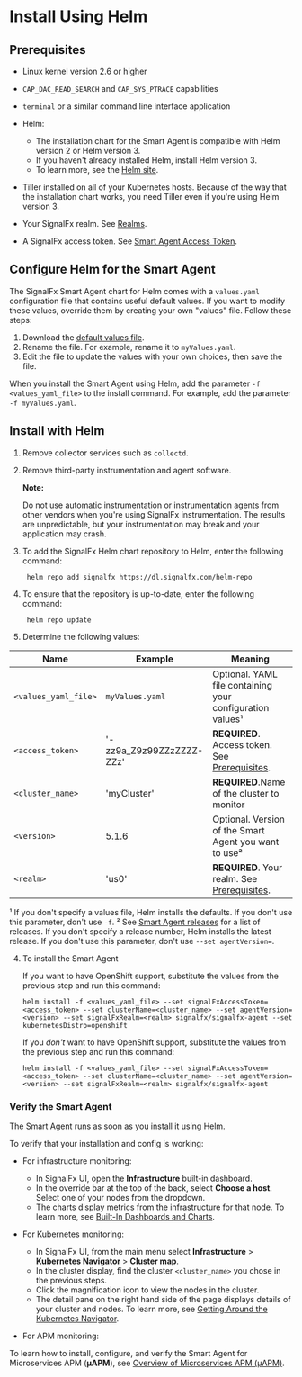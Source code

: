 # Install Using Helm

## Prerequisites

* Linux kernel version 2.6 or higher
* `CAP_DAC_READ_SEARCH` and `CAP_SYS_PTRACE` capabilities
* `terminal` or a similar command line interface application
* Helm:

  - The installation chart for the Smart Agent is compatible with Helm version 2 or Helm version 3.
  - If you haven't already installed Helm, install Helm version 3.
  - To learn more, see the [Helm site](https://helm.sh/).

* Tiller installed on all of your Kubernetes hosts. Because of
  the way that the installation chart works, you need Tiller even if you're using
  Helm version 3.
* Your SignalFx realm. See [Realms](../../../_sidebars-and-includes/smart-agent-realm-note.html).
* A SignalFx access token. See [Smart Agent Access Token](../../../_sidebars-and-includes/smart-agent-access-token.html).


## Configure Helm for the Smart Agent

The SignalFx Smart Agent chart for Helm comes with a `values.yaml` configuration
file that contains useful default values. If you want to modify these values,
override them by creating your own "values" file. Follow these steps:

1. Download the [default values file](https://github.com/signalfx/signalfx-agent/blob/master/deployments/k8s/helm/signalfx-agent/values.yaml).
2. Rename the file. For example, rename it to `myValues.yaml`.
3. Edit the file to update the values with your own choices, then save the file.

When you install the Smart Agent using Helm, add the parameter `-f <values_yaml_file>` to the install command.
For example, add the parameter `-f myValues.yaml`.

## Install with Helm

1. Remove collector services such as `collectd`.
2. Remove third-party instrumentation and agent software.

   **Note:**

   Do not use automatic instrumentation or instrumentation agents from
   other vendors when you're using SignalFx instrumentation. The results
   are unpredictable, but your instrumentation may break and your
   application may crash.

3. To add the SignalFx Helm chart repository to Helm, enter the following command:

        helm repo add signalfx https://dl.signalfx.com/helm-repo

4. To ensure that the repository is up-to-date, enter the following command:

        helm repo update

5. Determine the following values:

| Name                 | Example                  | Meaning                                                          |
|----------------------|--------------------------|------------------------------------------------------------------|
| `<values_yaml_file>` | `myValues.yaml`          | Optional. YAML file containing your configuration values¹        |
| `<access_token>`     | '-zz9a_Z9z99ZZzZZZZ-ZZz' | **REQUIRED**. Access token. See [Prerequisites](#prerequisites). |
| `<cluster_name>`     | 'myCluster'              | **REQUIRED**.Name of the cluster to monitor                      |
| `<version>`          | 5.1.6                    | Optional. Version of the Smart Agent you want to use²            |
| `<realm>`            | 'us0'                    | **REQUIRED**. Your realm. See [Prerequisites](#prerequisites).   |

¹ If you don't specify a values file, Helm installs the defaults. If you don't use this parameter,
  don't use `-f`.
² See [Smart Agent releases](https://github.com/signalfx/signalfx-agent/releases) for
  a list of releases. If you don't specify a release number, Helm installs the latest release. If you don't
  use this parameter, don't use `--set agentVersion=`.

4. To install the Smart Agent

   If you want to have OpenShift support, substitute the values from the previous step and run this command:

       helm install -f <values_yaml_file> --set signalFxAccessToken=<access_token> --set clusterName=<cluster_name> --set agentVersion=<version> --set signalFxRealm=<realm> signalfx/signalfx-agent --set kubernetesDistro=openshift

   If you *don't* want to have OpenShift support, substitute the values from the previous step and run this command:

       helm install -f <values_yaml_file> --set signalFxAccessToken=<access_token> --set clusterName=<cluster_name> --set agentVersion=<version> --set signalFxRealm=<realm> signalfx/signalfx-agent

### Verify the Smart Agent

The Smart Agent runs as soon as you install it using Helm.

To verify that your installation and config is working:

* For infrastructure monitoring:
  - In SignalFx UI, open the **Infrastructure** built-in dashboard.
  - In the override bar at the top of the back, select **Choose a host**. Select one of your nodes from the dropdown.
  - The charts display metrics from the infrastructure for that node.
    To learn more, see [Built-In Dashboards and Charts](https://docs.signalfx.com/en/latest/getting-started/built-in-content/built-in-dashboards.html).

* For Kubernetes monitoring:
  - In SignalFx UI, from the main menu select **Infrastructure** > **Kubernetes Navigator** > **Cluster map**.
  - In the cluster display, find the cluster `<cluster_name>` you chose in the previous steps.
  - Click the magnification icon to view the nodes in the cluster.
  - The detail pane on the right hand side of the page displays details of your cluster and nodes.
    To learn more, see [Getting Around the Kubernetes Navigator](https://docs.signalfx.com/en/latest/integrations/kubernetes/get-around-k8s-navigator.html).

* For APM monitoring:

To learn how to install, configure, and verify the Smart Agent for Microservices APM (**µAPM**), see
[Overview of Microservices APM (µAPM)](https://docs.signalfx.com/en/latest/apm2/apm2-overview/apm2-overview.html).


